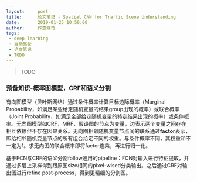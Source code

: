 ```yaml
---
layout:     post
title:      论文笔记 - Spatial CNN for Traffic Scene Understanding
date:       2019-01-25 10:50:00
author:     作壹條苟
tags:
 - deep learning
 - 自动驾驶
 - 论文笔记
 - TODO
---
```


> TODO

### 预备知识-概率图模型，CRF和语义分割

有向图模型（贝叶斯网络）通过条件概率计算目标边际概率（Marginal Probability，如满足某些给定随机变量的结果group出现的概率）或联合概率（Joint Probability，如满足全部给定随机变量的特定结果出现的概率）或条件概率。无向图模型如CRF，MRF，假设图的节点为变量，边表示两个变量之间存在相互依赖但不存在因果关系。无向图相邻随机变量节点间的联系通过**factor**表示，即给相邻随机变量节点的所有组合给定不同的权重。与条件概率不同，其权重和不一定为1。求无向图的联合概率即将factor连乘，再进行归一化。

基于FCN与CRF的语义分割follow通用的pipeline：FCN对输入进行特征提取，并通过多层上采样得到跟原图size相同的pixel-wised分类输出。之后通过CRF对输出图进行refine post-process，得到更精细的分割图。